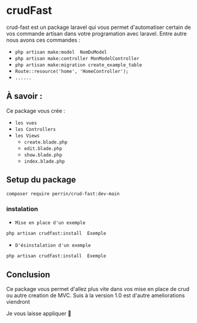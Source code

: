 # crudFast

 crud-fast est un package laravel qui vous permet d'automatiser certain de vos commande artisan dans votre programation avec laravel. Entre autre  nous avons ces commandes : 

- `php artisan make:model  NomDuModel`
- `php artisan make:controller MonModelController`
- `php artisan make:migration create_example_table`
- `Route::resource('home', 'HomeController');`
- `......`


## À savoir : 

Ce package vous crée :

- `les vues`
- `les Controllers`
- `les Views`
    - `create.blade.php `
    - `edit.blade.php `
    - `show.blade.php `
    - `index.blade.php `

## Setup du package

```bash
composer require perrin/crud-fast:dev-main
```

### instalation 

- ` Mise en place d'un exemple  `

```bash
php artisan crudfast:install  Exemple
```

- ` D'ésinstalation d'un exemple  `


```bash
php artisan crudfast:install  Exemple
```

## Conclusion
Ce package vous permet d'allez plus vite dans vos mise en place de crud ou autre creation de MVC. Suis à la version 1.0 est d'autre ameliorations viendront


Je vous laisse appliquer 📖

